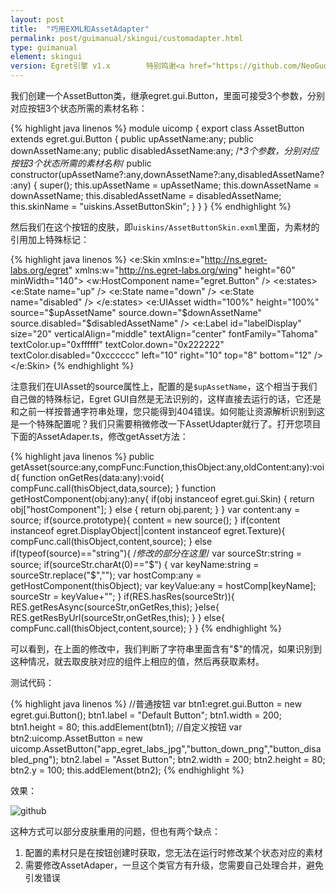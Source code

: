 ```yaml
---
layout: post
title:  "巧用EXML和AssetAdapter"
permalink: post/guimanual/skingui/customadapter.html
type: guimanual
element: skingui
version: Egret引擎 v1.x        特别鸣谢<a href="https://github.com/NeoGuo/" target="_blank">郭少瑞</a>同学撰写此文档
---
```


我们创建一个AssetButton类，继承egret.gui.Button，里面可接受3个参数，分别对应按钮3个状态所需的素材名称：

{% highlight java linenos %}
module uicomp
{
    export class AssetButton extends egret.gui.Button
    {
        public upAssetName:any;
        public downAssetName:any;
        public disabledAssetName:any;
		/**3个参数，分别对应按钮3个状态所需的素材名称*/
        public constructor(upAssetName?:any,downAssetName?:any,disabledAssetName?:any) {
            super();
            this.upAssetName = upAssetName;
            this.downAssetName = downAssetName;
            this.disabledAssetName = disabledAssetName;
            this.skinName = "uiskins.AssetButtonSkin";
        }
    }
}
{% endhighlight %}

然后我们在这个按钮的皮肤，即`uiskins/AssetButtonSkin.exml`里面，为素材的引用加上特殊标记：

{% highlight java linenos %}
<e:Skin xmlns:e="http://ns.egret-labs.org/egret" xmlns:w="http://ns.egret-labs.org/wing"
        height="60" minWidth="140">
    <w:HostComponent name="egret.Button" />
    <e:states>
        <e:State name="up" />
        <e:State name="down" />
        <e:State name="disabled" />
    </e:states>
    <e:UIAsset width="100%" height="100%" source="$upAssetName"
               source.down="$downAssetName" source.disabled="$disabledAssetName" />
    <e:Label id="labelDisplay" size="20" verticalAlign="middle"
             textAlign="center" fontFamily="Tahoma" textColor.up="0xffffff"
             textColor.down="0x222222" textColor.disabled="0xcccccc" left="10"
             right="10" top="8" bottom="12" />
</e:Skin>
{% endhighlight %}

注意我们在UIAsset的source属性上，配置的是`$upAssetName`，这个相当于我们自己做的特殊标记，Egret GUI自然是无法识别的，这样直接去运行的话，它还是和之前一样按普通字符串处理，您只能得到404错误。如何能让资源解析识别到这是一个特殊配置呢？我们只需要稍微修改一下AssetUdapter就行了。打开您项目下面的AssetAdaper.ts，修改getAsset方法：

{% highlight java linenos %}
public getAsset(source:any,compFunc:Function,thisObject:any,oldContent:any):void{
    function onGetRes(data:any):void{
        compFunc.call(thisObject,data,source);
    }
    function getHostComponent(obj:any):any{
        if(obj instanceof egret.gui.Skin) {
            return obj["hostComponent"];
        } else {
            return obj.parent;
        }
    }
    var content:any = source;
    if(source.prototype){
        content = new source();
    }
    if(content instanceof egret.DisplayObject||content instanceof egret.Texture){
        compFunc.call(thisObject,content,source);
    }
    else if(typeof(source)=="string"){
    	/*修改的部分在这里*/
        var sourceStr:string = source;
        if(sourceStr.charAt(0)=="$") {
            var keyName:string = sourceStr.replace("$","");
            var hostComp:any = getHostComponent(thisObject);
            var keyValue:any = hostComp[keyName];
            sourceStr = keyValue+"";
        }
        if(RES.hasRes(sourceStr)){
            RES.getResAsync(sourceStr,onGetRes,this);
        }else{
            RES.getResByUrl(sourceStr,onGetRes,this);
        }
    }
    else{
        compFunc.call(thisObject,content,source);
    }
}
{% endhighlight %}

可以看到，在上面的修改中，我们判断了字符串里面含有"$"的情况，如果识别到这种情况，就去取皮肤对应的组件上相应的值，然后再获取素材。

测试代码：

{% highlight java linenos %}
//普通按钮
var btn1:egret.gui.Button = new egret.gui.Button();
btn1.label = "Default Button";
btn1.width = 200;
btn1.height = 80;
this.addElement(btn1);
//自定义按钮
var btn2:uicomp.AssetButton = new uicomp.AssetButton("app_egret_labs_jpg","button_down_png","button_disabled_png");
btn2.label = "Asset Button";
btn2.width = 200;
btn2.height = 80;
btn2.y = 100;
this.addElement(btn2);
{% endhighlight %}

效果：

![github]({{site.baseurl}}/assets/img/statebtn1.png "Egret")

这种方式可以部分皮肤重用的问题，但也有两个缺点：

1. 配置的素材只是在按钮创建时获取，您无法在运行时修改某个状态对应的素材
2. 需要修改AssetAdaper，一旦这个类官方有升级，您需要自己处理合并，避免引发错误